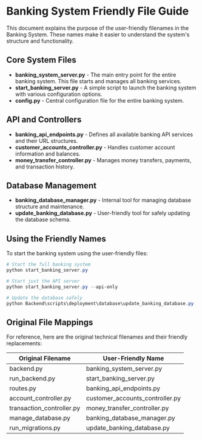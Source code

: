 # Banking System Friendly File Guide

This document explains the purpose of the user-friendly filenames in the Banking System.
These names make it easier to understand the system's structure and functionality.

## Core System Files

- **banking_system_server.py** - The main entry point for the entire banking system. This file starts and manages all banking services.
- **start_banking_server.py** - A simple script to launch the banking system with various configuration options.
- **config.py** - Central configuration file for the entire banking system.

## API and Controllers

- **banking_api_endpoints.py** - Defines all available banking API services and their URL structures.
- **customer_accounts_controller.py** - Handles customer account information and balances.
- **money_transfer_controller.py** - Manages money transfers, payments, and transaction history.

## Database Management

- **banking_database_manager.py** - Internal tool for managing database structure and maintenance.
- **update_banking_database.py** - User-friendly tool for safely updating the database schema.

## Using the Friendly Names

To start the banking system using the user-friendly files:

```powershell
# Start the full banking system
python start_banking_server.py

# Start just the API server
python start_banking_server.py --api-only

# Update the database safely
python Backend\scripts\deployment\database\update_banking_database.py
```

## Original File Mappings

For reference, here are the original technical filenames and their friendly replacements:

| Original Filename | User-Friendly Name |
|-------------------|-------------------|
| backend.py | banking_system_server.py |
| run_backend.py | start_banking_server.py |
| routes.py | banking_api_endpoints.py |
| account_controller.py | customer_accounts_controller.py |
| transaction_controller.py | money_transfer_controller.py |
| manage_database.py | banking_database_manager.py |
| run_migrations.py | update_banking_database.py |
